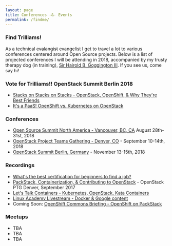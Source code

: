 ```yaml
---
layout: page
title: Conferences -&- Events
permalink: /findme/
---
```


### Find Trilliams!

As a technical ~~evalangist~~ evangelist I get to travel a lot to various
conferences centered around Open Source projects. Below is a list of projected
conferences I will be attending in 2018, accompanied by my trusty therapy dog
(in training), [Sir Hairold B. Goggington III][goggy]. If you see us, come say hi!

### Vote for Trilliams!! OpenStack Summit Berlin 2018

- [Stacks on Stacks on Stacks - OpenStack, OpenShift, & Why They're Best
  Friends][22041]
- [It's a PaaS! OpenShift vs. Kubernetes on OpenStack][22003]

### Conferences

- [Open Source Summit North America - Vancouver, BC, CA][ossna] August 28th-31st, 2018
- [OpenStack Project Teams Gathering - Denver, CO][ptg] - September 10-14th,
  2018
- [OpenStack Summit Berlin, Germany][berlin] - November 13-15th, 2018

### Recordings

- [What's the best certification for beginners to find a job?][laquestions]
- [PackStack, Containerization, & Contributing to OpenStack][ptgvid1] - OpenStack
  PTG Denver, September 2017
- [Let's Talk Containers - Kubernetes, OpenStack, Kata Containers][lasyc]
- [Linux Academy Livestream - Docker & Google content][lalivestream]
- Coming Soon: [OpenShift Commons Briefing - OpenShift on PackStack][ocb]

### Meetups

- TBA
- TBA
- TBA

[goggy]: https://instagram.com/goggy3stax/
[ptgvid1]: https://www.youtube.com/watch?v=UnOnDWsU4RI&t=5s
[laquestions]: https://www.youtube.com/watch?v=8XYCfTo_ZsY
[lasyc]: https://www.youtube.com/watch?v=2Cn2zO_Vdws&t=1s
[ossna]: https://events.linuxfoundation.org/events/open-source-summit-north-america-2018/
[ocb]: #
[lalivestream]: https://www.youtube.com/watch?v=F0f9WmxdSts
[22041]: https://www.openstack.org/summit/berlin-2018/vote-for-speakers#/22041
[22003]: https://www.openstack.org/summit/berlin-2018/vote-for-speakers#/22003
[berlin]: https://www.openstack.org/summit/berlin-2018/
[ptg]: https://www.openstack.org/ptg/
